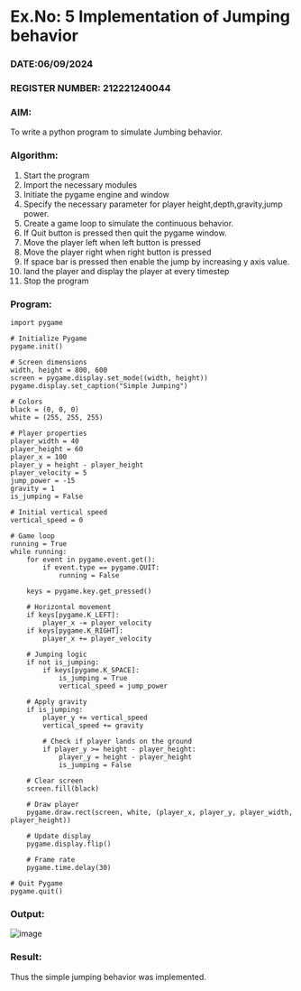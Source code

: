 # Ex.No: 5  Implementation of Jumping behavior 
### DATE:06/09/2024   
### REGISTER NUMBER: 212221240044
### AIM: 
To write a python program to simulate Jumbing behavior. 
### Algorithm:
1. Start the program
2. Import the necessary modules
3. Initiate the pygame engine and window
4. Specify the necessary parameter for player height,depth,gravity,jump power. 
5. Create a game loop to simulate the continuous behavior.
6. If Quit button is pressed then quit the pygame window.
7. Move the player left when left button is pressed
8. Move the player right when right button is pressed
9. If space bar is pressed then enable the jump by increasing y axis value.
10. land the player and display the player at every timestep
11.  Stop the program
 ### Program:
~~~
import pygame

# Initialize Pygame
pygame.init()

# Screen dimensions
width, height = 800, 600
screen = pygame.display.set_mode((width, height))
pygame.display.set_caption("Simple Jumping")

# Colors
black = (0, 0, 0)
white = (255, 255, 255)

# Player properties
player_width = 40
player_height = 60
player_x = 100
player_y = height - player_height
player_velocity = 5
jump_power = -15
gravity = 1
is_jumping = False

# Initial vertical speed
vertical_speed = 0

# Game loop
running = True
while running:
    for event in pygame.event.get():
        if event.type == pygame.QUIT:
            running = False

    keys = pygame.key.get_pressed()

    # Horizontal movement
    if keys[pygame.K_LEFT]:
        player_x -= player_velocity
    if keys[pygame.K_RIGHT]:
        player_x += player_velocity

    # Jumping logic
    if not is_jumping:
        if keys[pygame.K_SPACE]:
            is_jumping = True
            vertical_speed = jump_power

    # Apply gravity
    if is_jumping:
        player_y += vertical_speed
        vertical_speed += gravity

        # Check if player lands on the ground
        if player_y >= height - player_height:
            player_y = height - player_height
            is_jumping = False

    # Clear screen
    screen.fill(black)

    # Draw player
    pygame.draw.rect(screen, white, (player_x, player_y, player_width, player_height))

    # Update display
    pygame.display.flip()

    # Frame rate
    pygame.time.delay(30)

# Quit Pygame
pygame.quit()
~~~

### Output:
![image](https://github.com/user-attachments/assets/b89476a2-885c-4a12-b606-cd43c17493fc)

### Result:
Thus the simple jumping behavior  was implemented.
